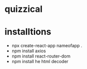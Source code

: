 # quizzical
# installtions 
- npx create-react-app nameofapp .
- npm install axios
- npm install react-router-dom
- npm install he html decoder